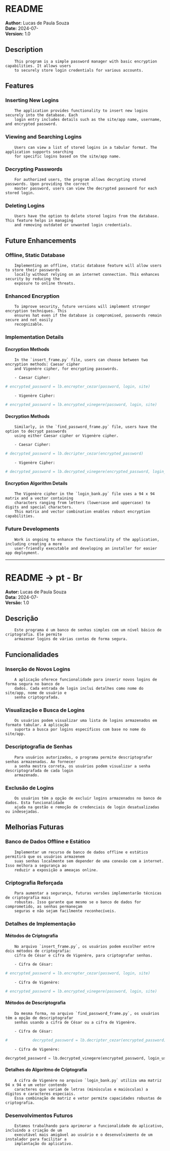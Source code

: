 # README
**Author:** Lucas de Paula Souza  
**Date:** 2024-07-  
**Version:** 1.0

## Description 
        This program is a simple password manager with basic encryption capabilities. It allows users 
        to securely store login credentials for various accounts.

## Features

### Inserting New Logins
        The application provides functionality to insert new logins securely into the database. Each 
        login entry includes details such as the site/app name, username, and encrypted password.

### Viewing and Searching Logins
        Users can view a list of stored logins in a tabular format. The application supports searching 
        for specific logins based on the site/app name.

### Decrypting Passwords
        For authorized users, the program allows decrypting stored passwords. Upon providing the correct
        master password, users can view the decrypted password for each stored login.

### Deleting Logins
        Users have the option to delete stored logins from the database. This feature helps in managing 
        and removing outdated or unwanted login credentials.

## Future Enhancements

### Offline, Static Database
        Implementing an offline, static database feature will allow users to store their passwords 
        locally without relying on an internet connection. This enhances security by reducing the 
        exposure to online threats.

### Enhanced Encryption
        To improve security, future versions will implement stronger encryption techniques. This 
        ensures hat even if the database is compromised, passwords remain secure and not easily 
        recognizable.

### Implementation Details

#### Encryption Methods
        In the `insert_frame.py` file, users can choose between two encryption methods: Caesar cipher 
        and Vigenère cipher, for encrypting passwords.
        
        - Caesar Cipher:
```python
# encrypted_password = lb.encrepter_cezar(password, login, site)
```
        
        - Vigenère Cipher:
```python
# encrypted_password = lb.encrypted_vinegere(password, login, site)
```

#### Decryption Methods
        Similarly, in the `find_password_frame.py` file, users have the option to decrypt passwords 
        using either Caesar cipher or Vigenère cipher.
        
        - Caesar Cipher:
```python
# decrypted_password = lb.decripter_cezar(encrypted_password)
```
        
        - Vigenère Cipher:
```python
# decrypted_password = lb.decrypted_vinegere(encrypted_password, login_user)
```

#### Encryption Algorithm Details
        The Vigenère cipher in the `login_bank.py` file uses a 94 x 94 matrix and a vector containing 
        characters ranging from letters (lowercase and uppercase) to digits and special characters.
        This matrix and vector combination enables robust encryption capabilities.

### Future Developments
        Work is ongoing to enhance the functionality of the application, including creating a more 
        user-friendly executable and developing an installer for easier app deployment.

---

# README -> pt - Br
**Autor:** Lucas de Paula Souza  
**Data:** 2024-07-  
**Versão:** 1.0

## Descrição 
        Este programa é um banco de senhas simples com um nível básico de criptografia. Ele permite 
        armazenar logins de várias contas de forma segura.

## Funcionalidades

### Inserção de Novos Logins
        A aplicação oferece funcionalidade para inserir novos logins de forma segura no banco de 
        dados. Cada entrada de login inclui detalhes como nome do site/app, nome de usuário e 
        senha criptografada.

### Visualização e Busca de Logins
        Os usuários podem visualizar uma lista de logins armazenados em formato tabular. A aplicação 
        suporta a busca por logins específicos com base no nome do site/app.

### Descriptografia de Senhas
        Para usuários autorizados, o programa permite descriptografar senhas armazenadas. Ao fornecer 
        a senha mestra correta, os usuários podem visualizar a senha descriptografada de cada login 
        armazenado.

### Exclusão de Logins
        Os usuários têm a opção de excluir logins armazenados no banco de dados. Esta funcionalidade 
        ajuda na gestão e remoção de credenciais de login desatualizadas ou indesejadas.

## Melhorias Futuras

### Banco de Dados Offline e Estático
        Implementar um recurso de banco de dados offline e estático permitirá que os usuários armazenem 
        suas senhas localmente sem depender de uma conexão com a internet. Isso melhora a segurança ao 
        reduzir a exposição a ameaças online.

### Criptografia Reforçada
        Para aumentar a segurança, futuras versões implementarão técnicas de criptografia mais 
        robustas. Isso garante que mesmo se o banco de dados for comprometido, as senhas permaneçam 
        seguras e não sejam facilmente reconhecíveis.

### Detalhes de Implementação

#### Métodos de Criptografia
        No arquivo `insert_frame.py`, os usuários podem escolher entre dois métodos de criptografia: 
        cifra de César e cifra de Vigenère, para criptografar senhas.
        
        - Cifra de César:
```python
# encrypted_password = lb.encrepter_cezar(password, login, site)
```
        
        - Cifra de Vigenère:
```python
# encrypted_password = lb.encrypted_vinegere(password, login, site)
```

#### Métodos de Descriptografia
        Da mesma forma, no arquivo `find_password_frame.py`, os usuários têm a opção de descriptografar 
        senhas usando a cifra de César ou a cifra de Vigenère.
        
        - Cifra de César:
```         python
#           decrypted_password = lb.decripter_cezar(encrypted_password)
```
        
        - Cifra de Vigenère:
~~~python
decrypted_password = lb.decrypted_vinegere(encrypted_password, login_user)
~~~

#### Detalhes do Algoritmo de Criptografia
        A cifra de Vigenère no arquivo `login_bank.py` utiliza uma matriz 94 x 94 e um vetor contendo 
        caracteres que variam de letras (minúsculas e maiúsculas) a dígitos e caracteres especiais. 
        Essa combinação de matriz e vetor permite capacidades robustas de criptografia.

### Desenvolvimentos Futuros
        Estamos trabalhando para aprimorar a funcionalidade do aplicativo, incluindo a criação de um 
        executável mais amigável ao usuário e o desenvolvimento de um instalador para facilitar a 
        implantação do aplicativo.
